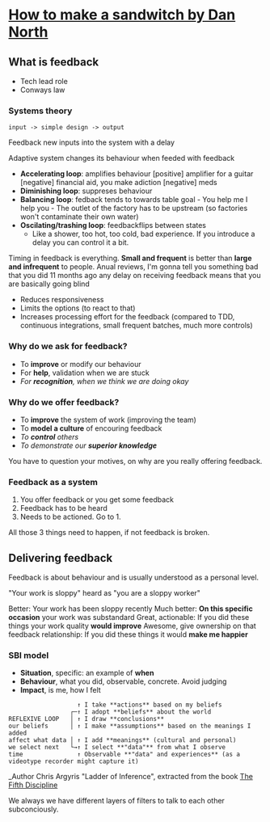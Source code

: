 # [How to make a sandwitch by Dan North](https://www.youtube.com/watch?v=P8sNSNkWFpc)

## What is feedback

* Tech lead role
* Conways law

### Systems theory

`input -> simple design -> output`

Feedback new inputs into the system with a delay

Adaptive system changes its behaviour when feeded with feedback

* **Accelerating loop**: amplifies behaviour
    [positive] amplifier for a guitar
    [negative] financial aid, you make adiction
    [negative] meds
* **Diminishing loop**: suppreses behaviour
* **Balancing loop**: fedback tends to towards table goal
      - You help me I help you
      - The outlet of the factory has to be upstream (so factories won't contaminate their own water)
* **Oscilating/trashing loop**: feedbackflips between states
  - Like a shower, too hot, too cold, bad experience. If you introduce a delay you can control it a bit.

Timing in feedback is everything. **Small and frequent** is better than **large and infrequent** to people. Anual reviews, I'm gonna tell you something bad that you did 11 months ago any delay on receiving feedback means that you are basically going blind

- Reduces responsiveness
- Limits the options (to react to that)
- Increases processing effort for the feedback (compared to TDD, continuous integrations, small frequent batches, much more controls)

### Why do we ask for feedback?

* To **improve** or modify our behaviour
* For **help**, validation when we are stuck
* _For **recognition**, when we think we are doing okay_

### Why do we offer feedback?

* To **improve** the system of work (improving the team)
* To **model a culture** of encouring feedback
* _To **control** others_
* _To demonstrate our **superior knowledge**_

You have to question your motives, on why are you really offering feedback.

### Feedback as a system

1. You offer feedback or you get some feedback
2. Feedback has to be heard
3. Needs to be actioned. Go to 1.

All those 3 things need to happen, if not feedback is broken.

## Delivering feedback

Feedback is about behaviour and is usually understood as a personal level.

"Your work is sloppy" heard as "you are a sloppy worker"

Better: Your work has been sloppy recently
Much better: **On this specific occasion** your work was substandard
Great, actionable: If you did these things your work quality **would improve**
Awesome, give ownership on that feedback relationship: If you did these things it would **make me happier**

### SBI model
* **Situation**, specific: an example of **when**
* **Behaviour**, what you did, observable, concrete. Avoid judging
* **Impact**, is me, how I felt

```
                   ↑ I take **actions** based on my beliefs
                 ┌─↑ I adopt **beliefs** about the world
REFLEXIVE LOOP   │ ↑ I draw **conclusions**
our beliefs      │ ↑ I make **assumptions** based on the meanings I added
affect what data │ ↑ I add **meanings** (cultural and personal)
we select next   └→↑ I select **"data"** from what I observe
time               ↑ Observable **"data" and experiences** (as a videotype recorder might capture it)
```
_Author Chris Argyris "Ladder of Inference", extracted from the book [The Fifth Discipline](https://www.goodreads.com/book/show/255127.The_Fifth_Discipline)

We always we have different layers of filters to talk to each other subconciously.